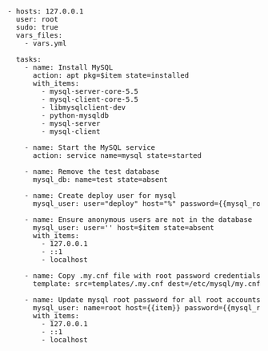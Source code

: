 



<pre class="file" data-filename="my-playbooks/playbook-dbserver.yml" data-target="replace">
- hosts: 127.0.0.1
  user: root
  sudo: true
  vars_files:
    - vars.yml

  tasks:
    - name: Install MySQL
      action: apt pkg=$item state=installed
      with_items:
        - mysql-server-core-5.5
        - mysql-client-core-5.5
        - libmysqlclient-dev
        - python-mysqldb
        - mysql-server
        - mysql-client

    - name: Start the MySQL service
      action: service name=mysql state=started

    - name: Remove the test database
      mysql_db: name=test state=absent

    - name: Create deploy user for mysql
      mysql_user: user="deploy" host="%" password={{mysql_root_password}} priv=*.*:ALL,GRANT

    - name: Ensure anonymous users are not in the database
      mysql_user: user='' host=$item state=absent
      with_items:
        - 127.0.0.1
        - ::1
        - localhost

    - name: Copy .my.cnf file with root password credentials
      template: src=templates/.my.cnf dest=/etc/mysql/my.cnf owner=root mode=0600

    - name: Update mysql root password for all root accounts
      mysql_user: name=root host={{item}} password={{mysql_root_password}}
      with_items:
        - 127.0.0.1
        - ::1
        - localhost
</pre>

